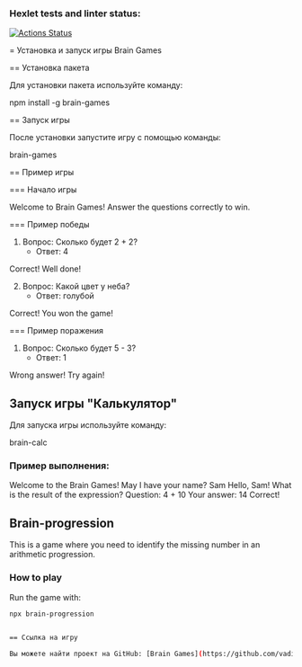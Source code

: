 ### Hexlet tests and linter status:
[![Actions Status](https://github.com/vadimkulishov/frontend-project-44/actions/workflows/hexlet-check.yml/badge.svg)](https://github.com/vadimkulishov/frontend-project-44/actions)


= Установка и запуск игры Brain Games

== Установка пакета

Для установки пакета используйте команду:


npm install -g brain-games

== Запуск игры

После установки запустите игру с помощью команды:


brain-games

== Пример игры

=== Начало игры


Welcome to Brain Games!
Answer the questions correctly to win.

=== Пример победы

1. Вопрос: Сколько будет 2 + 2?
   - Ответ: 4


Correct! Well done!

2. Вопрос: Какой цвет у неба?
   - Ответ: голубой


Correct! You won the game!

=== Пример поражения

1. Вопрос: Сколько будет 5 - 3?
   - Ответ: 1


Wrong answer! Try again!

## Запуск игры "Калькулятор"

Для запуска игры используйте команду:


brain-calc


### Пример выполнения:

Welcome to the Brain Games!
May I have your name? Sam
Hello, Sam!
What is the result of the expression?
Question: 4 + 10
Your answer: 14
Correct!


## Brain-progression

This is a game where you need to identify the missing number in an arithmetic progression.

### How to play

Run the game with:

```bash
npx brain-progression


== Ссылка на игру

Вы можете найти проект на GitHub: [Brain Games](https://github.com/vadimkulishov/frontend-project-44)